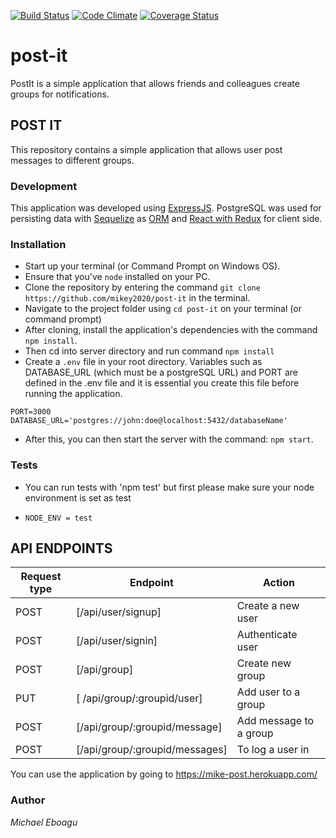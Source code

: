 [![Build Status](https://travis-ci.org/mikey2020/post-it.svg?branch=develop)](https://travis-ci.org/mikey2020/post-it)
[![Code Climate](https://codeclimate.com/github/mikey2020/post-it/badges/gpa.svg)](https://codeclimate.com/github/mikey2020/post-it)
[![Coverage Status](https://coveralls.io/repos/github/mikey2020/post-it/badge.svg)](https://coveralls.io/github/mikey2020/post-it)


# post-it
PostIt is a simple application that allows friends and colleagues create groups for notifications. 


## POST IT
This repository contains a simple application that allows user post messages to different groups.

### Development
This application was developed using [ExpressJS](http://expressjs.com/). PostgreSQL was used for persisting data with [Sequelize](https://http://docs.sequelizejs.com/) as [ORM](https://en.wikipedia.org/wiki/Object-relational_mapping) 
and [React with Redux](http://redux.js.org/docs) for client side.

### Installation
* Start up your terminal (or Command Prompt on Windows OS).
* Ensure that you've `node` installed on your PC.
* Clone the repository by entering the command `git clone https://github.com/mikey2020/post-it` in the terminal.
* Navigate to the project folder using `cd post-it` on your terminal (or command prompt)
* After cloning, install the application's dependencies with the command `npm install`.
* Then cd into server directory and run command `npm install`
* Create a `.env` file in your root directory. 
Variables such as DATABASE_URL (which must be a postgreSQL URL) and PORT are defined in the .env file and it is essential you create this file before running the application.
```
PORT=3000
DATABASE_URL='postgres://john:doe@localhost:5432/databaseName'
```
* After this, you can then start the server with the command: `npm start`.

### Tests 

* You can run tests with 'npm test' but first please make sure your node environment is set as test

* `NODE_ENV = test`


## API ENDPOINTS

Request type | Endpoint | Action 
------------ | ---------| --------
POST | [/api/user/signup] | Create a new user
POST | [/api/user/signin]| Authenticate user
POST | [/api/group]| Create new group
PUT | [ /api/group/:groupid/user] | Add user to a group
POST | [/api/group/:groupid/message] | Add message to a group
POST | [/api/group/:groupid/messages] | To log a user in



You can use the application by going to https://mike-post.herokuapp.com/



### Author
*Michael Eboagu*
